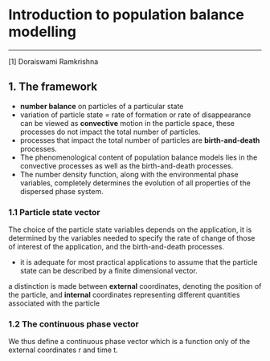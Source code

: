 # Introduction to population balance modelling
--------
[1] Doraiswami Ramkrishna

## 1. The framework
* **number balance** on particles of a particular state
* variation of particle state = rate of formation or rate of disappearance can be viewed as **convective** motion in the particle space, these processes do not impact the total number of particles.
* processes that impact the total number of particles are **birth-and-death** processes.
* The phenomenological content of population balance models lies in the convective processes as well as the birth-and-death processes.
* The number density function, along with the environmental phase variables, completely determines the evolution of all properties of the dispersed
phase system.

### 1.1 Particle state vector
The choice of the particle state variables depends on the
application, it is determined by the variables needed to specify the rate of change of those of interest of the application, and the birth-and-death processes.

* it is adequate for most practical applications to assume that the
particle state can be described by a finite dimensional vector.

a distinction is made between **external** coordinates, denoting the position of the particle, and **internal** coordinates representing different quantities associated with the particle

### 1.2 The continuous phase vector
We thus define a continuous phase vector which is a function only of the external coordinates r and time t.
